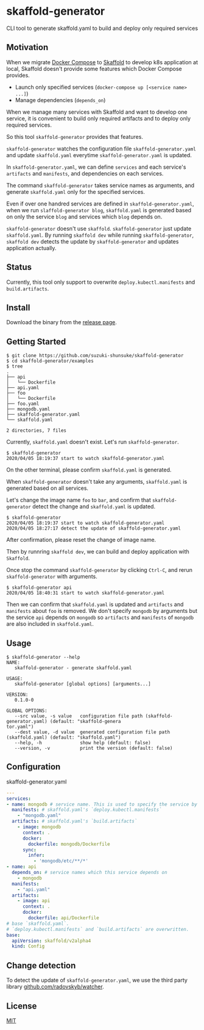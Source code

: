 # skaffold-generator

CLI tool to generate skaffold.yaml to build and deploy only required services

## Motivation

When we migrate [Docker Compose](https://docs.docker.com/compose/) to [Skaffold](https://skaffold.dev/) to develop k8s application at local,
Skaffold doesn't provide some features which Docker Compose provides.

* Launch only specified services (`docker-compose up [<service name> ...]`)
* Manage dependencies (`depends_on`)

When we manage many services with Skaffold and want to develop one service,
it is convenient to build only required artifacts and to deploy only required services.

So this tool `skaffold-generator` provides that features.

`skaffold-generator` watches the configuration file `skaffold-generator.yaml` and update `skaffold.yaml` everytime `skaffold-generator.yaml` is updated.

In `skaffold-generator.yaml`, we can define `services` and each service's `artifacts` and `manifests`, and dependencies on each services.

The command `skaffold-generator` takes service names as arguments, and generate `skaffold.yaml` only for the specified services.

Even if over one handred services are defined in `skaffold-generator.yaml`,
when we run `slaffold-generator blog`, `skaffold.yaml` is generated based on only the service `blog` and services which `blog` depends on.

`skaffold-generator` doesn't use `skaffold`. `skaffold-generator` just update `skaffold.yaml`.
By running `skaffold dev` while running `skaffold-generator`,
`skaffold dev` detects the update by `skaffold-generator` and updates application actually.

## Status

Currently, this tool only support to overwrite `deploy.kubectl.manifests` and `build.artifacts`.

## Install

Download the binary from the [release page](https://github.com/suzuki-shunsuke/skaffold-generator/releases).

## Getting Started

```
$ git clone https://github.com/suzuki-shunsuke/skaffold-generator
$ cd skaffold-generator/examples
$ tree
.
├── api
│   └── Dockerfile
├── api.yaml
├── foo
│   └── Dockerfile
├── foo.yaml
├── mongodb.yaml
├── skaffold-generator.yaml
└── skaffold.yaml

2 directories, 7 files
```

Currently, `skaffold.yaml` doesn't exist.
Let's run `skaffold-generator`.

```
$ skaffold-generator
2020/04/05 18:19:37 start to watch skaffold-generator.yaml
```

On the other terminal, please confirm `skaffold.yaml` is generated.

When `skaffold-generator` doesn't take any arguments, `skaffold.yaml` is generated based on all services.

Let's change the image name `foo` to `bar`, and confirm that `skaffold-generator` detect the change and `skaffold.yaml` is updated.

```
$ skaffold-generator
2020/04/05 18:19:37 start to watch skaffold-generator.yaml
2020/04/05 18:27:17 detect the update of skaffold-generator.yaml
```

After confirmation, please reset the change of image name.

Then by runnring `skaffold dev`, we can build and deploy application with `Skaffold`.

Once stop the command `skaffold-generator` by clicking `Ctrl-C`, and rerun `skaffold-generator` with arguments.

```
$ skaffold-generator api
2020/04/05 18:40:31 start to watch skaffold-generator.yaml
```

Then we can confirm that `skaffold.yaml` is updated and `artifacts` and `manifests` about `foo` is removed.
We don't specify `mongodb` by arguments but the service `api` depends on `mongodb` so `artifacts` and `manifests` of `mongodb` are also included in `skaffold.yaml`.

## Usage

```
$ skaffold-generator --help
NAME:
   skaffold-generator - generate skaffold.yaml

USAGE:
   skaffold-generator [global options] [arguments...]

VERSION:
   0.1.0-0

GLOBAL OPTIONS:
   --src value, -s value   configuration file path (skaffold-generator.yaml) (default: "skaffold-genera
tor.yaml")
   --dest value, -d value  generated configuration file path (skaffold.yaml) (default: "skaffold.yaml")
   --help, -h              show help (default: false)
   --version, -v           print the version (default: false)
```

## Configuration

skaffold-generator.yaml

```yaml
---
services:
- name: mongodb # service name. This is used to specify the service by command line arguments and depends_on
  manifests: # skaffold.yaml's `deploy.kubectl.manifests`
    - "mongodb.yaml"
  artifacts: # skaffold.yaml's `build.artifacts`
    - image: mongodb
      context: .
      docker:
        dockerfile: mongodb/Dockerfile
      sync:
        infer:
          - 'mongodb/etc/**/*'
- name: api
  depends_on: # service names which this service depends on
    - mongodb
  manifests:
    - "api.yaml"
  artifacts:
    - image: api
      context: .
      docker:
        dockerfile: api/Dockerfile
# base `skaffold.yaml`.
# `deploy.kubectl.manifests` and `build.artifacts` are overwritten.
base:
  apiVersion: skaffold/v2alpha4
  kind: Config
```

## Change detection

To detect the update of `skaffold-generator.yaml`, we use the third party library [github.com/radovskyb/watcher](https://github.com/radovskyb/watcher).

## License

[MIT](LICENSE)
